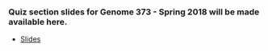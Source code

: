### Quiz section slides for Genome 373 - Spring 2018 will be made available here.

- [Slides](http://hpliner.github.io/Genome373-2018/slides.md)
